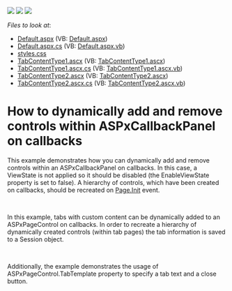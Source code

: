 <!-- default badges list -->
![](https://img.shields.io/endpoint?url=https://codecentral.devexpress.com/api/v1/VersionRange/128564258/11.2.12%2B)
[![](https://img.shields.io/badge/Open_in_DevExpress_Support_Center-FF7200?style=flat-square&logo=DevExpress&logoColor=white)](https://supportcenter.devexpress.com/ticket/details/E4113)
[![](https://img.shields.io/badge/📖_How_to_use_DevExpress_Examples-e9f6fc?style=flat-square)](https://docs.devexpress.com/GeneralInformation/403183)
<!-- default badges end -->
<!-- default file list -->
*Files to look at*:

* [Default.aspx](./CS/WebSite/Default.aspx) (VB: [Default.aspx](./VB/WebSite/Default.aspx))
* [Default.aspx.cs](./CS/WebSite/Default.aspx.cs) (VB: [Default.aspx.vb](./VB/WebSite/Default.aspx.vb))
* [styles.css](./CS/WebSite/styles.css)
* [TabContentType1.ascx](./CS/WebSite/TabsContent/TabContentType1.ascx) (VB: [TabContentType1.ascx](./VB/WebSite/TabsContent/TabContentType1.ascx))
* [TabContentType1.ascx.cs](./CS/WebSite/TabsContent/TabContentType1.ascx.cs) (VB: [TabContentType1.ascx.vb](./VB/WebSite/TabsContent/TabContentType1.ascx.vb))
* [TabContentType2.ascx](./CS/WebSite/TabsContent/TabContentType2.ascx) (VB: [TabContentType2.ascx](./VB/WebSite/TabsContent/TabContentType2.ascx))
* [TabContentType2.ascx.cs](./CS/WebSite/TabsContent/TabContentType2.ascx.cs) (VB: [TabContentType2.ascx.vb](./VB/WebSite/TabsContent/TabContentType2.ascx.vb))
<!-- default file list end -->
# How to dynamically add and remove controls within ASPxCallbackPanel on callbacks


<p>This example demonstrates how you can dynamically add and remove controls within an ASPxCallbackPanel on callbacks. In this case, a ViewState is not applied so it should be disabled (the EnableViewState property is set to false). A hierarchy of controls, which have been created on callbacks, should be recreated on <a href="http://msdn.microsoft.com/en-us/library/system.web.ui.control.init">Page.Init</a> event.</p><br />
<p>In this example, tabs with custom content can be dynamically added to an ASPxPageControl on callbacks. In order to recreate a hierarchy of dynamically created controls (within tab pages) the tab information is saved to a Session object. </p><br />
<p>Additionally, the example demonstrates the usage of ASPxPageControl.TabTemplate property to specify a tab text and a close button.</p>

<br/>


